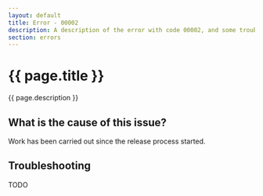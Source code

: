 ```yaml
---
layout: default
title: Error - 00002
description: A description of the error with code 00002, and some trouble shooting steps.
section: errors
---
```


# {{ page.title }}
{{ page.description }}

## What is the cause of this issue?
Work has been carried out since the release process started.

## Troubleshooting
TODO